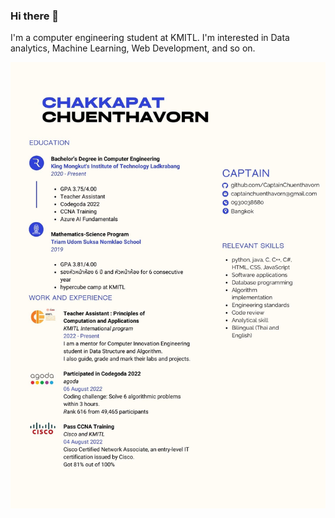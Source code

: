### Hi there 👋

I'm a computer engineering student at KMITL. I'm interested in Data analytics, Machine Learning, Web Development, and so on.



![](https://raw.githubusercontent.com/CaptainChuenthavorn/Not-this-one/master/CAPTAIN%20CV.jpg?raw=true)
